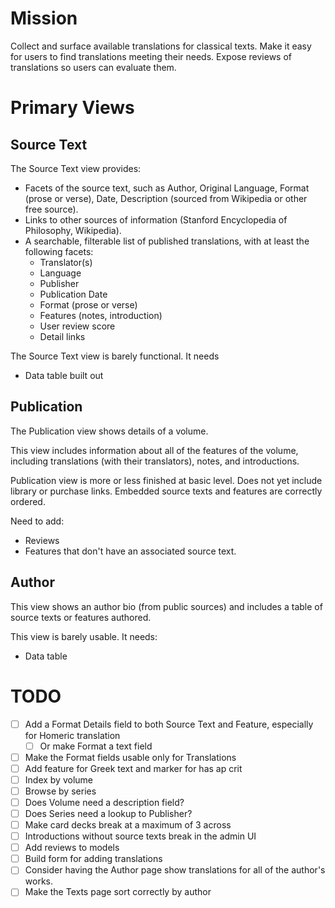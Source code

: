 # Mission

Collect and surface available translations for classical texts.
Make it easy for users to find translations meeting their needs.
Expose reviews of translations so users can evaluate them.

# Primary Views

## Source Text

The Source Text view provides:
 - Facets of the source text, such as Author, Original Language, Format (prose or verse), Date, Description (sourced from Wikipedia or other free source).
 - Links to other sources of information (Stanford Encyclopedia of Philosophy, Wikipedia).
 - A searchable, filterable list of published translations, with at least the following facets:
    - Translator(s)
    - Language
    - Publisher
    - Publication Date
    - Format (prose or verse)
    - Features (notes, introduction)
    - User review score
    - Detail links

The Source Text view is barely functional. It needs
- Data table built out

## Publication

The Publication view shows details of a volume.

This view includes information about all of the features of the volume, including translations (with their translators), notes, and introductions.

Publication view is more or less finished at basic level. Does not yet include library or purchase links. Embedded source texts and features are correctly ordered.

Need to add:
- Reviews
- Features that don't have an associated source text.

## Author

This view shows an author bio (from public sources) and includes a table of source texts or features authored.

This view is barely usable. It needs:
- Data table

# TODO

- [ ] Add a Format Details field to both Source Text and Feature, especially for Homeric translation
  - [ ] Or make Format a text field
- [ ] Make the Format fields usable only for Translations
- [ ] Add feature for Greek text and marker for has ap crit
- [ ] Index by volume
- [ ] Browse by series
- [ ] Does Volume need a description field?
- [ ] Does Series need a lookup to Publisher?
- [ ] Make card decks break at a maximum of 3 across
- [ ] Introductions without source texts break in the admin UI
- [ ] Add reviews to models
- [ ] Build form for adding translations
- [ ] Consider having the Author page show translations for all of the author's works.
- [ ] Make the Texts page sort correctly by author